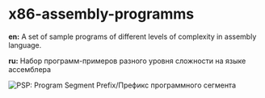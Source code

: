 # x86-assembly-programms

**en:**
A set of sample programs of different levels of complexity in assembly language.

**ru:**
Набор программ-примеров разного уровня сложности на языке ассемблера

![PSP: Program Segment Prefix/Префикс программного сегмента](https://pp.userapi.com/c841425/v841425900/56861/SIQD-x08Id8.jpg)
